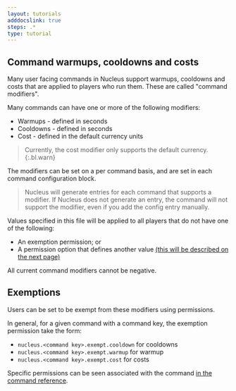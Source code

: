 ```yaml
---
layout: tutorials
adddocslink: true
steps: .*
type: tutorial
---
```


## Command warmups, cooldowns and costs

Many user facing commands in Nucleus support warmups, cooldowns and costs that are applied to players who run them. These are called "command modifiers".

Many commands can have one or more of the following modifiers:

* Warmups - defined in seconds
* Cooldowns - defined in seconds
* Cost - defined in the default currency units

> Currently, the cost modifier only supports the default currency.
{:.bl.warn} 

The modifiers can be set on a per command basis, and are set in each command configuration block.

> Nucleus will generate entries for each command that supports a modifier. If Nucleus does not generate an entry, the command will not support the modifier, even if you add the config entry manually. 

Values specified in this file will be applied to all players that do not have one of the following:

* An exemption permission; or
* A permission option that defines another value [(this will be described on the next page)](groupbased.html)

All current command modifiers cannot be negative.

## Exemptions

Users can be set to be exempt from these modifiers using permissions.

In general, for a given command with a command key, the exemption permission take the form:

* `nucleus.<command key>.exempt.cooldown` for cooldowns
* `nucleus.<command key>.exempt.warmup` for warmup
* `nucleus.<command key>.exempt.cost` for costs

Specific permissions can be seen associated with the command [in the command reference](../../commands2.html).